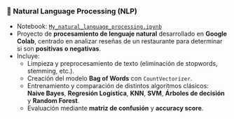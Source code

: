 ### 🔹 Natural Language Processing (NLP)
- Notebook: [`My_natural_language_processing.ipynb`](./My_natural_language_processing.ipynb)  
- Proyecto de **procesamiento de lenguaje natural** desarrollado en **Google Colab**, centrado en analizar reseñas de un restaurante para determinar si son **positivas o negativas**.  
- Incluye:
  - Limpieza y preprocesamiento de texto (eliminación de stopwords, stemming, etc.).
  - Creación del modelo **Bag of Words** con `CountVectorizer`.
  - Entrenamiento y comparación de distintos algoritmos clásicos:  
    **Naive Bayes**, **Regresión Logística**, **KNN**, **SVM**, **Árboles de decisión** y **Random Forest**.
  - Evaluación mediante **matriz de confusión** y **accuracy score**.  

